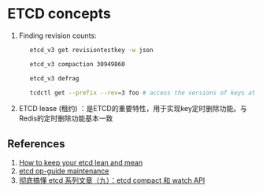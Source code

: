 # ETCD concepts

1. Finding revision counts:
   ```bash
      etcd_v3 get revisiontestkey -w json

      etcd_v3 compaction 30949860

      etcd_v3 defrag

      tcdctl get --prefix --rev=3 foo # access the versions of keys at revision 3
   ```
2. ETCD lease (租约) ：是ETCD的重要特性，用于实现key定时删除功能。与Redis的定时删除功能基本一致




## References
1. [How to keep your etcd lean and mean](https://www.compose.com/articles/how-to-keep-your-etcd-lean-and-mean/)
2. [etcd op-guide maintenance](https://github.com/etcd-io/etcd/blob/master/Documentation/op-guide/maintenance.md)
3. [彻底搞懂 etcd 系列文章（九）：etcd compact 和 watch API](https://juejin.im/post/6874884171068604430)